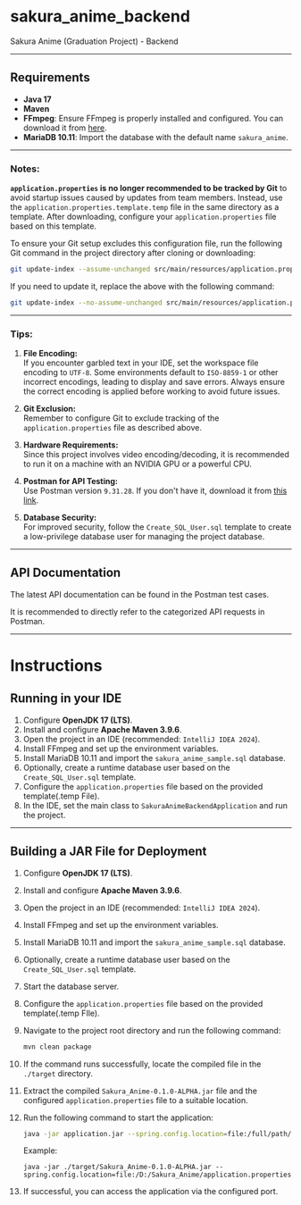 # sakura_anime_backend

Sakura Anime (Graduation Project) - Backend

---

## Requirements

- **Java 17**
- **Maven**
- **FFmpeg**: Ensure FFmpeg is properly installed and configured. You can download it from [here](https://www.ffmpeg.org/download.html).
- **MariaDB 10.11**: Import the database with the default name `sakura_anime`.

---

### Notes:

**`application.properties` is no longer recommended to be tracked by Git** to avoid startup issues caused by updates from team members. Instead, use the `application.properties.template.temp` file in the same directory as a template. After downloading, configure your `application.properties` file based on this template.

To ensure your Git setup excludes this configuration file, run the following Git command in the project directory after cloning or downloading:

```bash
git update-index --assume-unchanged src/main/resources/application.properties
```

If you need to update it, replace the above with the following command:

```bash
git update-index --no-assume-unchanged src/main/resources/application.properties
```

---

### **Tips:**

1. **File Encoding:**  
   If you encounter garbled text in your IDE, set the workspace file encoding to `UTF-8`. Some environments default to `ISO-8859-1` or other incorrect encodings, leading to display and save errors. Always ensure the correct encoding is applied before working to avoid future issues.

2. **Git Exclusion:**  
   Remember to configure Git to exclude tracking of the `application.properties` file as described above.

3. **Hardware Requirements:**  
   Since this project involves video encoding/decoding, it is recommended to run it on a machine with an NVIDIA GPU or a powerful CPU.

4. **Postman for API Testing:**  
   Use Postman version `9.31.28`. If you don't have it, download it from [this link](https://github.com/Radium-bit/postman_noLogin_backup/releases/tag/9.31.28).

5. **Database Security:**  
   For improved security, follow the `Create_SQL_User.sql` template to create a low-privilege database user for managing the project database.

---

## API Documentation

The latest API documentation can be found in the Postman test cases.

It is recommended to directly refer to the categorized API requests in Postman.

---

# Instructions

## Running in your IDE

1. Configure **OpenJDK 17 (LTS)**.
2. Install and configure **Apache Maven 3.9.6**.
3. Open the project in an IDE (recommended: `IntelliJ IDEA 2024`).
4. Install FFmpeg and set up the environment variables.
5. Install MariaDB 10.11 and import the `sakura_anime_sample.sql` database.
6. Optionally, create a runtime database user based on the `Create_SQL_User.sql` template.
7. Configure the `application.properties` file based on the provided template(.temp File).
8. In the IDE, set the main class to `SakuraAnimeBackendApplication` and run the project.

---

## Building a JAR File for Deployment

1. Configure **OpenJDK 17 (LTS)**.

2. Install and configure **Apache Maven 3.9.6**.

3. Open the project in an IDE (recommended: `IntelliJ IDEA 2024`).

4. Install FFmpeg and set up the environment variables.

5. Install MariaDB 10.11 and import the `sakura_anime_sample.sql` database.

6. Optionally, create a runtime database user based on the `Create_SQL_User.sql` template.

7. Start the database server.

8. Configure the `application.properties` file based on the provided template(.temp FIle).

9. Navigate to the project root directory and run the following command:
   
   ```bash
   mvn clean package
   ```

10. If the command runs successfully, locate the compiled file in the `./target` directory.

11. Extract the compiled `Sakura_Anime-0.1.0-ALPHA.jar` file and the configured `application.properties` file to a suitable location.

12. Run the following command to start the application:
    
    ```bash
    java -jar application.jar --spring.config.location=file:/full/path/to/application.properties
    ```
    
    Example:
    
    ```shell
    java -jar ./target/Sakura_Anime-0.1.0-ALPHA.jar --spring.config.location=file:/D:/Sakura_Anime/application.properties
    ```

13. If successful, you can access the application via the configured port.
